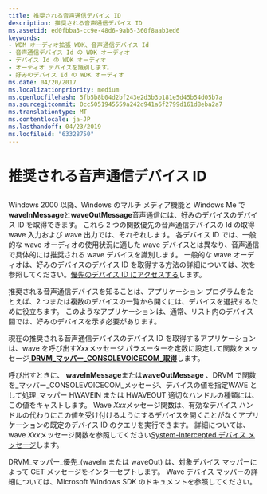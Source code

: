 ```yaml
---
title: 推奨される音声通信デバイス ID
description: 推奨される音声通信デバイス ID
ms.assetid: ed0fbba3-cc9e-48d6-9ab5-360f8aab3ed6
keywords:
- WDM オーディオ拡張 WDK、音声通信デバイス Id
- 音声通信デバイス Id の WDK オーディオ
- デバイス Id の WDK オーディオ
- オーディオ デバイスを識別します。
- 好みのデバイス Id の WDK オーディオ
ms.date: 04/20/2017
ms.localizationpriority: medium
ms.openlocfilehash: 5fb5b8b04d2bf243e2d3b3b181e5d45b54d05b7a
ms.sourcegitcommit: 0cc5051945559a242d941a6f2799d161d8eba2a7
ms.translationtype: MT
ms.contentlocale: ja-JP
ms.lasthandoff: 04/23/2019
ms.locfileid: "63328750"
---
```

# <a name="preferred-voice-communications-device-id"></a>推奨される音声通信デバイス ID


## <span id="preferred_voice_communications_device_id"></span><span id="PREFERRED_VOICE_COMMUNICATIONS_DEVICE_ID"></span>


Windows 2000 以降、Windows のマルチ メディア機能と Windows Me で**waveInMessage**と**waveOutMessage**音声通信には、好みのデバイスのデバイス ID を取得できます。 これら 2 つの関数優先の音声通信デバイスの Id の取得 wave 入力および wave 出力では、それぞれします。 各デバイス ID では、一般的な wave オーディオの使用状況に適した wave デバイスとは異なり、音声通信で具体的には推奨される wave デバイスを識別します。 一般的な wave オーディオは、好みのデバイスのデバイス ID を取得する方法の詳細については、次を参照してください。[優先のデバイス ID にアクセスする](accessing-the-preferred-device-id.md)します。

推奨される音声通信デバイスを知ることは、アプリケーション プログラムをたとえば、2 つまたは複数のデバイスの一覧から開くには、デバイスを選択するために役立ちます。 このようなアプリケーションは、通常、リスト内のデバイス間では、好みのデバイスを示す必要があります。

現在の推奨される音声通信デバイスのデバイス ID を取得するアプリケーションは、wave を呼び出す*Xxx*メッセージ パラメーターを定数に設定して関数をメッセージ[ **DRVM\_マッパー\_CONSOLEVOICECOM\_取得**](https://msdn.microsoft.com/library/windows/hardware/ff536361)します。

呼び出すときに、 **waveInMessage**または**waveOutMessage** 、DRVM で関数を\_マッパー\_CONSOLEVOICECOM\_メッセージ、デバイスの値を指定WAVE として処理\_マッパー HWAVEIN または HWAVEOUT 適切なハンドルの種類には、この値をキャストします。 Wave *Xxx*メッセージ関数は、有効なデバイス ハンドルの代わりにこの値を受け付けるようにするデバイスを開くことがなくアプリケーションの既定のデバイス ID のクエリを実行できます。 詳細については、wave *Xxx*メッセージ関数を参照してください[System-Intercepted デバイス メッセージ](system-intercepted-device-messages.md)します。

DRVM\_マッパー\_優先\_(waveIn または waveOut) は、対象デバイス マッパーによって GET メッセージをインターセプトします。 Wave デバイス マッパーの詳細については、Microsoft Windows SDK のドキュメントを参照してください。

 

 




